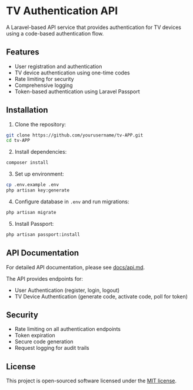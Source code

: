 # TV Authentication API

A Laravel-based API service that provides authentication for TV devices using a code-based authentication flow.

## Features

- User registration and authentication
- TV device authentication using one-time codes
- Rate limiting for security
- Comprehensive logging
- Token-based authentication using Laravel Passport

## Installation

1. Clone the repository:
```bash
git clone https://github.com/yourusername/tv-APP.git    
cd tv-APP
```

2. Install dependencies:
```bash
composer install
```

3. Set up environment:
```bash
cp .env.example .env
php artisan key:generate
```

4. Configure database in `.env` and run migrations:
```bash
php artisan migrate
```

5. Install Passport:
```bash
php artisan passport:install
```

## API Documentation

For detailed API documentation, please see [docs/api.md](docs/api.md).

The API provides endpoints for:
- User Authentication (register, login, logout)
- TV Device Authentication (generate code, activate code, poll for token)

## Security

- Rate limiting on all authentication endpoints
- Token expiration
- Secure code generation
- Request logging for audit trails

## License

This project is open-sourced software licensed under the [MIT license](LICENSE.md).
